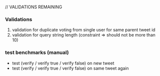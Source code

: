 // VALIDATIONS REMAINING

### Validations

1. validation for duplicate voting from single user for same parent tweet id
2. validation for query string length (constraint => should not be more than 10)

### test benchmarks (manual)

-   test (verify / verify true / verify false) on new tweet
-   test (verify / verify true / verify false) on same tweet again
